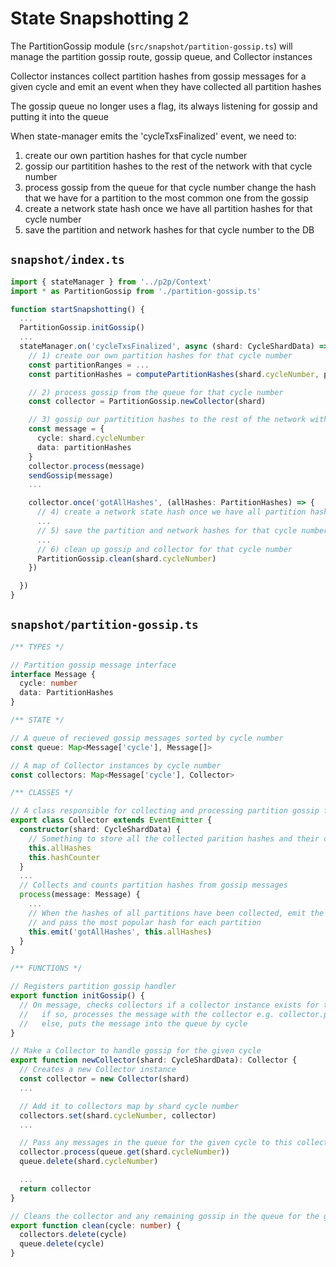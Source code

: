 # State Snapshotting 2

The PartitionGossip module (`src/snapshot/partition-gossip.ts`) will manage the partition gossip route, gossip queue, and Collector instances

Collector instances collect partition hashes from gossip messages for a given cycle and emit an event when they have
collected all partition hashes

The gossip queue no longer uses a flag, its always listening for gossip and putting it into the queue

When state-manager emits the 'cycleTxsFinalized' event, we need to:

1. create our own partition hashes for that cycle number
2. gossip our partitition hashes to the rest of the network with that cycle number
3. process gossip from the queue for that cycle number
   change the hash that we have for a partition to the most common one from the gossip
4. create a network state hash once we have all partition hashes for that cycle number
5. save the partition and network hashes for that cycle number to the DB

## `snapshot/index.ts`

```ts
import { stateManager } from '../p2p/Context'
import * as PartitionGossip from './partition-gossip.ts'

function startSnapshotting() {
  ...
  PartitionGossip.initGossip()
  ...
  stateManager.on('cycleTxsFinalized', async (shard: CycleShardData) => {
    // 1) create our own partition hashes for that cycle number
    const partitionRanges = ...
    const partitionHashes = computePartitionHashes(shard.cycleNumber, partitionRanges)

    // 2) process gossip from the queue for that cycle number
    const collector = PartitionGossip.newCollector(shard)

    // 3) gossip our partitition hashes to the rest of the network with that cycle number
    const message = {
      cycle: shard.cycleNumber
      data: partitionHashes
    }
    collector.process(message)
    sendGossip(message)
    ...

    collector.once('gotAllHashes', (allHashes: PartitionHashes) => {
      // 4) create a network state hash once we have all partition hashes for that cycle number
      ...
      // 5) save the partition and network hashes for that cycle number to the DB
      ...
      // 6) clean up gossip and collector for that cycle number
      PartitionGossip.clean(shard.cycleNumber)
    })

  })
}

```

## `snapshot/partition-gossip.ts`

```ts
/** TYPES */

// Partition gossip message interface
interface Message {
  cycle: number
  data: PartitionHashes
}

/** STATE */

// A queue of recieved gossip messages sorted by cycle number
const queue: Map<Message['cycle'], Message[]>

// A map of Collector instances by cycle number
const collectors: Map<Message['cycle'], Collector>

/** CLASSES */

// A class responsible for collecting and processing partition gossip for a given Cycle
export class Collector extends EventEmitter {
  constructor(shard: CycleShardData) {
    // Something to store all the collected parition hashes and their counts
    this.allHashes
    this.hashCounter
  }
  ...
  // Collects and counts partition hashes from gossip messages
  process(message: Message) {
    ...
    // When the hashes of all partitions have been collected, emit the 'gotAllHashes' event
    // and pass the most popular hash for each partition
    this.emit('gotAllHashes', this.allHashes)
  }
}

/** FUNCTIONS */

// Registers partition gossip handler
export function initGossip() {
  // On message, checks collectors if a collector instance exists for the messages cycle
  //   if so, processes the message with the collector e.g. collector.process(message)
  //   else, puts the message into the queue by cycle
}

// Make a Collector to handle gossip for the given cycle
export function newCollector(shard: CycleShardData): Collector {
  // Creates a new Collector instance
  const collector = new Collector(shard)
  ...

  // Add it to collectors map by shard cycle number
  collectors.set(shard.cycleNumber, collector)
  ...

  // Pass any messages in the queue for the given cycle to this collector
  collector.process(queue.get(shard.cycleNumber))
  queue.delete(shard.cycleNumber)

  ...
  return collector
}

// Cleans the collector and any remaining gossip in the queue for the given cycle
export function clean(cycle: number) {
  collectors.delete(cycle)
  queue.delete(cycle)
}


```
